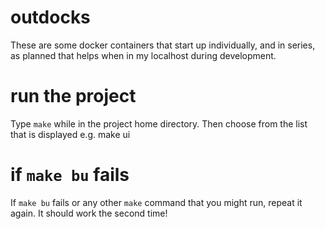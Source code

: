 # outdocks
These are some docker containers that start up individually, and in series,
as planned that helps when in my localhost during development.

# run the project
Type `make` while in the project home directory. Then choose from the list that
is displayed e.g. make ui

# if `make bu` fails
If `make bu` fails or any other `make` command that you might run, repeat it again. It should work the 
second time! 